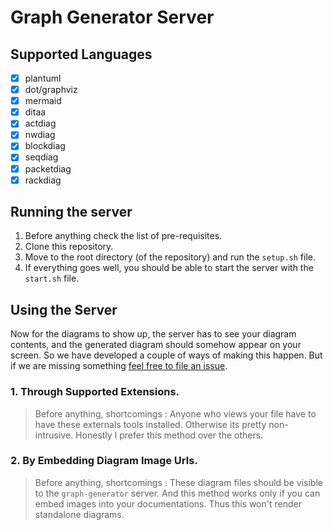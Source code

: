 # Graph Generator Server

## Supported Languages
- [X] plantuml
- [X] dot/graphviz
- [X] mermaid
- [X] ditaa
- [X] actdiag
- [X] nwdiag
- [X] blockdiag
- [X] seqdiag
- [X] packetdiag
- [X] rackdiag

## Running the server

1. Before anything check the list of pre-requisites.
2. Clone this repository.
3. Move to the root directory (of the repository) and run the `setup.sh` file. 
4. If everything goes well, you should be able to start the server with the `start.sh` file.

## Using the Server

Now for the diagrams to show up, the server has to see your diagram contents, and the generated diagram should somehow appear on your screen. So we have developed a couple of ways of making this happen. But if we are missing something [feel free to file an issue](https://github.com/sathukorale/graph-generator/issues/new).

### 1. Through Supported Extensions.
> Before anything, shortcomings : Anyone who views your file have to have these externals tools installed. Otherwise its pretty non-intrusive. Honestly I prefer this method over the others.

### 2. By Embedding Diagram Image Urls.
> Before anything, shortcomings : These diagram files should be visible to the `graph-generator` server. And this method works only if you can embed images into your documentations. Thus this won't render standalone diagrams.
